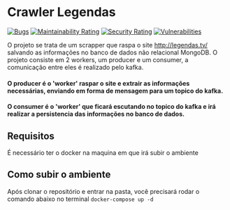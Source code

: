 # Crawler Legendas
[![Bugs](https://sonarcloud.io/api/project_badges/measure?project=diegopavani1_CrawlerLegends&metric=bugs)](https://sonarcloud.io/summary/new_code?id=diegopavani1_CrawlerLegends) [![Maintainability Rating](https://sonarcloud.io/api/project_badges/measure?project=diegopavani1_CrawlerLegends&metric=sqale_rating)](https://sonarcloud.io/summary/new_code?id=diegopavani1_CrawlerLegends)
[![Security Rating](https://sonarcloud.io/api/project_badges/measure?project=diegopavani1_CrawlerLegends&metric=security_rating)](https://sonarcloud.io/summary/new_code?id=diegopavani1_CrawlerLegends)
[![Vulnerabilities](https://sonarcloud.io/api/project_badges/measure?project=diegopavani1_CrawlerLegends&metric=vulnerabilities)](https://sonarcloud.io/summary/new_code?id=diegopavani1_CrawlerLegends)

O projeto se trata de um scrapper que raspa o site <http://legendas.tv/> salvando as informações no banco de dados não relacional MongoDB.
O projeto consiste em 2 workers, um producer e um consumer, a comunicação entre eles é realizado pelo kafka.

#### O producer é o 'worker' raspar o site e extrair as informações necessárias, enviando em forma de mensagem para um topico do kafka.
#### O consumer é o 'worker' que ficará escutando no topico do kafka e irá realizar a persistencia das informações no banco de dados.

## Requisitos
É necessário ter o docker na maquina em que irá subir o ambiente

## Como subir o ambiente
Após clonar o repositório e entrar na pasta, você precisará rodar o comando abaixo no terminal
``docker-compose up -d``